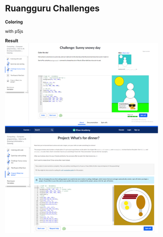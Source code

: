 # Ruangguru Challenges

**Coloring** 
<p>with p5js</p>


**Result** \
![Hasil1](Challenge-Sunny-snowy-day.png)
![Hasil2](Project-What's-for-dinner.png)